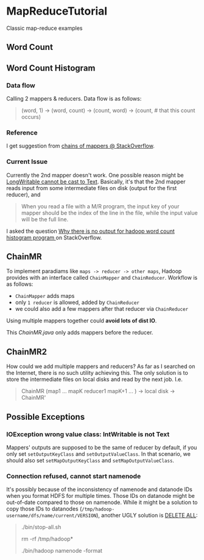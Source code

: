 # MapReduceTutorial
Classic map-reduce examples 

## Word Count

## Word Count Histogram
### Data flow
Calling 2 mappers & reducers. Data flow is as follows:

> (word, 1) -> (word, count) -> (count, word) -> (count, # that this count occurs)

### Reference
I get suggestion from [chains of mappers @ StackOverflow](https://stackoverflow.com/questions/29741305/how-can-i-have-multiple-mappers-and-reducers).

### Current Issue
Currently the 2nd mapper doesn't work. One possible reason might be [LongWritable cannot be cast to Text](https://stackoverflow.com/questions/11784729/hadoop-java-lang-classcastexception-org-apache-hadoop-io-longwritable-cannot). Basically, it's that the 2nd mapper reads input from some intermediate files on disk (output for the first reducer), and 

> When you read a file with a M/R program, the input key of your mapper should be the index of the line in the file, while the input value will be the full line.

I asked the question [Why there is no output for hadoop word count histogram program
](https://stackoverflow.com/questions/51373965/why-there-is-no-output-for-hadoop-word-count-histogram-program) on StackOverflow.

## ChainMR
To implement paradiams like ``maps -> reducer -> other maps``, Hadoop provides with an interface called ``ChainMapper`` and ``ChainReducer``. Workflow is as follows:

* ``ChainMapper`` adds maps
* only ``1 reducer`` is allowed, added by ``ChainReducer``
* we could also add a few mappers after that reducer via ``ChainReducer``

Using multiple mappers together could **avoid lots of dist IO**.

This *ChainMR.java* only adds mappers before the reducer.

## ChainMR2
How could we add multiple mappers and reducers? As far as I searched on the Internet, there is no such utility achieving this. The only solution is to store the intermediate files on local disks and read by the next job. I.e.

> ChainMR (map1 ... mapK reducer1 mapK+1 ... ) -> local disk -> ChainMR'

## Possible Exceptions
### IOException wrong value class: IntWritable is not Text
Mappers' outputs are supposed to be the same of reducer by default, if you only set ``setOutputKeyClass`` and ``setOutputValueClass``. In that scenario, we should also set ``setMapOutputKeyClass`` and ``setMapOutputValueClass``.

### Connection refused, cannot start namenode
It's possibly because of the inconsistency of namenode and datanode IDs when you format HDFS for multiple times. Those IDs on datanode might be out-of-date compared to those on namenode. While it might be a solution to copy those IDs to datanodes (``/tmp/hadoop-username/dfs/name/current/VERSION``), another UGLY solution is [DELETE ALL](https://stackoverflow.com/questions/15630460/connection-refused-error-for-namenode-hdfs-hadoop-issue):

> ./bin/stop-all.sh
>
> rm -rf /tmp/hadoop*
>
> ./bin/hadoop namenode -format
